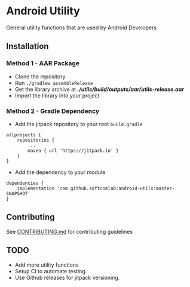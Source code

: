 # Android Utility

General utility functions that are used by Android Developers

## Installation

### Method 1 - AAR Package
- Clone the repository
- Run `./gradlew assembleRelease`
- Get the library archive at ***./utils/build/outputs/aar/utils-release.aar***
- Import the library into your project

### Method 2 - Gradle Dependency
- Add the jitpack repository to your root `build.gradle`
```
allprojects {
    repositories {
        ...
        maven { url 'https://jitpack.io' }
    }
}
```
- Add the dependency to your module
```
dependencies {
    implementation 'com.github.softcomlab:android-utils:master-SNAPSHOT'
}
```

## Contributing

See [CONTRIBUTING.md](https://github.com/softcomoss/android-utils/blob/master/CONTRIBUTING.md) for contributing guidelines

## TODO

- Add more utility functions
- Setup CI to automate testing.
- Use Github releases for jitpack versioning.

